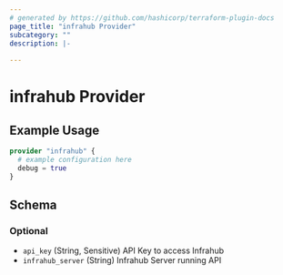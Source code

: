 ```yaml
---
# generated by https://github.com/hashicorp/terraform-plugin-docs
page_title: "infrahub Provider"
subcategory: ""
description: |-
  
---
```


# infrahub Provider



## Example Usage

```terraform
provider "infrahub" {
  # example configuration here
  debug = true
}
```

<!-- schema generated by tfplugindocs -->
## Schema

### Optional

- `api_key` (String, Sensitive) API Key to access Infrahub
- `infrahub_server` (String) Infrahub Server running API
